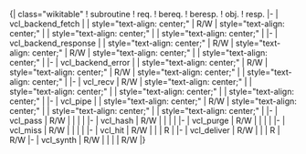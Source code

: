 {| class="wikitable"
! subroutine
! req.
! bereq.
! beresp.
! obj.
! resp.
|-
| vcl_backend_fetch
| 
| style="text-align: center;" | R/W
| style="text-align: center;" | 
| style="text-align: center;" | 
| style="text-align: center;" | 
|-
| vcl_backend_response
| 
| style="text-align: center;" | R/W
| style="text-align: center;" | R/W
| style="text-align: center;" | 
| style="text-align: center;" | 
|-
| vcl_backend_error
| 
| style="text-align: center;" | R/W
| style="text-align: center;" | R/W
| style="text-align: center;" | 
| style="text-align: center;" | 
|-
| vcl_recv
| R/W
| style="text-align: center;" | 
| style="text-align: center;" | 
| style="text-align: center;" | 
| style="text-align: center;" | 
|-
| vcl_pipe
| 
| style="text-align: center;" | R/W
| style="text-align: center;" | 
| style="text-align: center;" | 
| style="text-align: center;" | 
|-
| vcl_pass
| R/W
| 
| 
| 
| 
|-
| vcl_hash
| R/W
| 
| 
| 
| 
|-
| vcl_purge
| R/W
| 
| 
| 
| 
|-
| vcl_miss
| R/W
| 
| 
| 
| 
|-
| vcl_hit
| R/W
| 
| 
| R
| 
|-
| vcl_deliver
| R/W
| 
| 
| R
| R/W
|-
| vcl_synth
| R/W
| 
| 
| 
| R/W
|}
